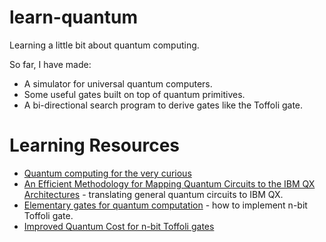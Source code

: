 # learn-quantum

Learning a little bit about quantum computing.

So far, I have made:

 * A simulator for universal quantum computers.
 * Some useful gates built on top of quantum primitives.
 * A bi-directional search program to derive gates like the Toffoli gate.

# Learning Resources

 * [Quantum computing for the very curious](https://quantum.country/qcvc)
 * [An Efficient Methodology for Mapping Quantum Circuits to the IBM QX Architectures](https://arxiv.org/abs/1712.04722) - translating general quantum circuits to IBM QX.
 * [Elementary gates for quantum computation](https://arxiv.org/abs/quant-ph/9503016) - how to implement n-bit Toffoli gate.
 * [Improved Quantum Cost for n-bit Toffoli gates](https://arxiv.org/abs/quant-ph/0403053)
